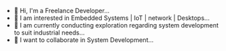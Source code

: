 - 👋 Hi, I'm a Freelance Developer...
- 👀 I am interested in Embedded Systems | IoT | network | Desktops...
- 🌱 I am currently conducting exploration regarding system development to suit industrial needs...
- 💞️ I want to collaborate in System Development...
